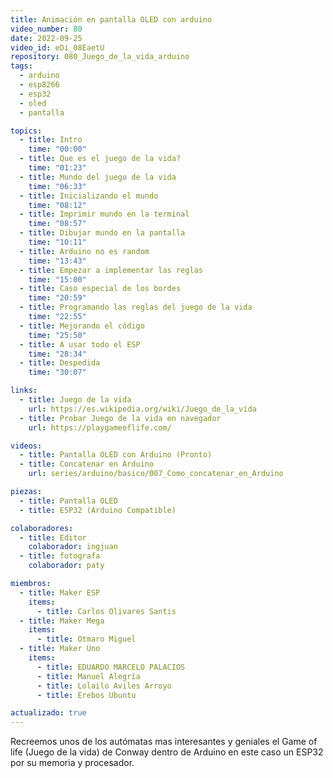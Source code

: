 ```yaml
---
title: Animación en pantalla OLED con arduino
video_number: 80
date: 2022-09-25
video_id: eDi_08EaetU
repository: 080_Juego_de_la_vida_arduino
tags:
  - arduino
  - esp8266
  - esp32
  - oled
  - pantalla

topics:
  - title: Intro
    time: "00:00"
  - title: Que es el juego de la vida?
    time: "01:23"
  - title: Mundo del juego de la vida
    time: "06:33"
  - title: Inicializando el mundo
    time: "08:12"
  - title: Imprimir mundo en la terminal
    time: "08:57"
  - title: Dibujar mundo en la pantalla
    time: "10:11"
  - title: Arduino no es random
    time: "13:43"
  - title: Empezar a implementar las reglas
    time: "15:00"
  - title: Caso especial de los bordes
    time: "20:59"
  - title: Programando las reglas del juego de la vida
    time: "22:55"
  - title: Mejorando el código
    time: "25:50"
  - title: A usar todo el ESP
    time: "28:34"
  - title: Despedida
    time: "30:07"

links:
  - title: Juego de la vida
    url: https://es.wikipedia.org/wiki/Juego_de_la_vida
  - title: Probar Juego de la vida en navegador
    url: https://playgameoflife.com/

videos:
  - title: Pantalla OLED con Arduino (Pronto)    
  - title: Concatenar en Arduino
    url: series/arduino/basico/007_Como_concatenar_en_Arduino

piezas:
  - title: Pantalla OLED
  - title: ESP32 (Arduino Compatible)

colaboradores:
  - title: Editor
    colaborador: ingjuan
  - title: fotografa
    colaborador: paty

miembros:
  - title: Maker ESP
    items:
      - title: Carlos Olivares Santis
  - title: Maker Mega
    items:
      - title: Otmaro Miguel
  - title: Maker Uno
    items:
      - title: EDUARDO MARCELO PALACIOS
      - title: Manuel Alegría
      - title: Lolailo Aviles Arroyo
      - title: Erebos Ubuntu

actualizado: true
---
```


Recreemos unos de los autómatas mas interesantes y geniales el Game of life (Juego de la vida) de Conway dentro de Arduino en este caso un ESP32 por su memoria y procesador.
